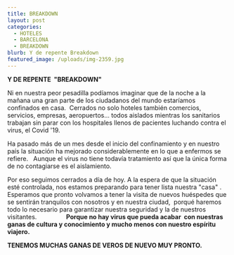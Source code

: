 ```yaml
---
title: BREAKDOWN
layout: post
categories:
  - HOTELES
  - BARCELONA
  - BREAKDOWN
blurb: Y de repente Breakdown
featured_image: /uploads/img-2359.jpg
---
```


**Y DE REPENTE &nbsp;"BREAKDOWN"**

Ni en nuestra peor pesadilla pod&iacute;amos imaginar que de la noche a la ma&ntilde;ana una gran parte de los ciudadanos del mundo estar&iacute;amos confinados en casa.&nbsp; Cerrados no solo hoteles tambi&eacute;n comercios, servicios, empresas, aeropuertos... todos aislados mientras los sanitarios trabajan sin parar con los hospitales llenos de pacientes luchando contra el virus, el Covid '19.

Ha pasado m&aacute;s de un mes desde el inicio del confinamiento y en nuestro pa&iacute;s la situaci&oacute;n ha mejorado considerablemente en lo que a enfermos se refiere. &nbsp; Aunque el virus no tiene todav&iacute;a tratamiento as&iacute; que la &uacute;nica forma de no contagiarse es el aislamiento.

Por eso seguimos cerrados a d&iacute;a de hoy. A la espera de que la situaci&oacute;n est&eacute; controlada, nos estamos preparando para tener lista nuestra "casa" .&nbsp; &nbsp; Esperamos que pronto volvamos a tener la visita de nuevos hu&eacute;spedes que se sentir&aacute;n tranquilos con nosotros y en nuestra ciudad,&nbsp; porqu&eacute; haremos todo lo necesario para garantizar nuestra seguridad y la de nuestros visitantes.&nbsp; &nbsp; &nbsp; &nbsp; &nbsp; &nbsp; &nbsp; &nbsp; &nbsp;**Porque no hay virus que pueda acabar &nbsp;con nuestras ganas de cultura y conocimiento y mucho menos con nuestro esp&iacute;ritu viajero.**

**TENEMOS MUCHAS GANAS DE VEROS DE NUEVO MUY PRONTO.**

&nbsp;